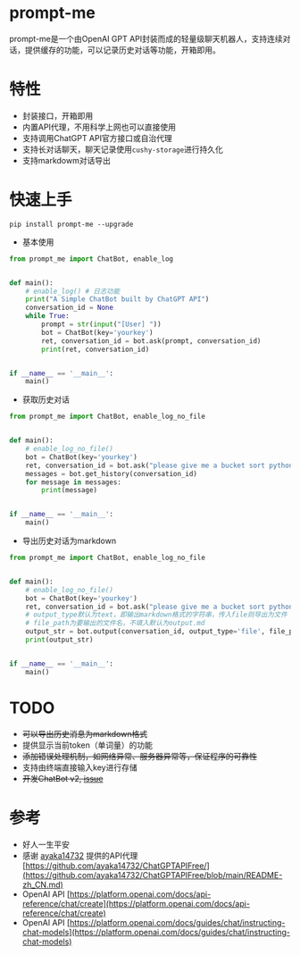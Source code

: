 # prompt-me

prompt-me是一个由OpenAI GPT API封装而成的轻量级聊天机器人，支持连续对话，提供缓存的功能，可以记录历史对话等功能，开箱即用。

# 特性

- 封装接口，开箱即用
- 内置API代理，不用科学上网也可以直接使用
- 支持调用ChatGPT API官方接口或自治代理
- 支持长对话聊天，聊天记录使用`cushy-storage`进行持久化
- 支持markdowm对话导出

# 快速上手

```shell script
pip install prompt-me --upgrade 
```

- 基本使用

```python
from prompt_me import ChatBot, enable_log


def main():
    # enable_log() # 日志功能
    print("A Simple ChatBot built by ChatGPT API")
    conversation_id = None
    while True:
        prompt = str(input("[User] "))
        bot = ChatBot(key='yourkey')
        ret, conversation_id = bot.ask(prompt, conversation_id)
        print(ret, conversation_id)


if __name__ == '__main__':
    main()
```

- 获取历史对话

```python
from prompt_me import ChatBot, enable_log_no_file


def main():
    # enable_log_no_file()
    bot = ChatBot(key='yourkey')
    ret, conversation_id = bot.ask("please give me a bucket sort python code")
    messages = bot.get_history(conversation_id)
    for message in messages:
        print(message)


if __name__ == '__main__':
    main()
```

- 导出历史对话为markdown

```python
from prompt_me import ChatBot, enable_log_no_file


def main():
    # enable_log_no_file()
    bot = ChatBot(key='yourkey')
    ret, conversation_id = bot.ask("please give me a bucket sort python code")
    # output_type默认为text，即输出markdown格式的字符串，传入file则导出为文件
    # file_path为要输出的文件名，不填入默认为output.md
    output_str = bot.output(conversation_id, output_type='file', file_path='output.md')
    print(output_str)


if __name__ == '__main__':
    main()

```


# TODO

- ~~可以导出历史消息为markdown格式~~
- 提供显示当前token（单词量）的功能
- ~~添加错误处理机制，如网络异常、服务器异常等，保证程序的可靠性~~
- 支持由终端直接输入key进行存储
- ~~开发ChatBot v2, [issue](https://github.com/Undertone0809/cushy-chat/issues/1)~~

# 参考

- 好人一生平安
- 感谢 [ayaka14732](https://github.com/ayaka14732)
  提供的API代理 [https://github.com/ayaka14732/ChatGPTAPIFree/](https://github.com/ayaka14732/ChatGPTAPIFree/blob/main/README-zh_CN.md)
- OpenAI
  API [https://platform.openai.com/docs/api-reference/chat/create](https://platform.openai.com/docs/api-reference/chat/create)
- OpenAI
  API [https://platform.openai.com/docs/guides/chat/instructing-chat-models](https://platform.openai.com/docs/guides/chat/instructing-chat-models)
